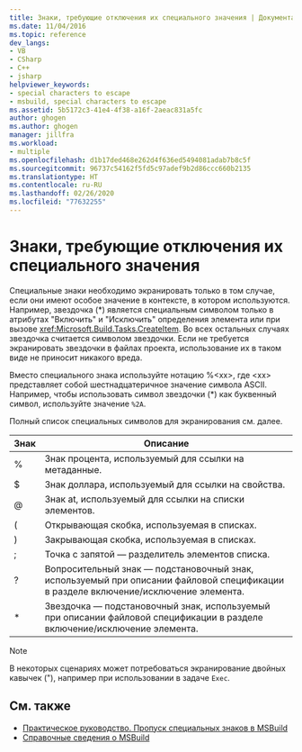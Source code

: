 ```yaml
---
title: Знаки, требующие отключения их специального значения | Документация Майкрософт
ms.date: 11/04/2016
ms.topic: reference
dev_langs:
- VB
- CSharp
- C++
- jsharp
helpviewer_keywords:
- special characters to escape
- msbuild, special characters to escape
ms.assetid: 5b5172c3-41e4-4f38-a16f-2aeac831a5fc
author: ghogen
ms.author: ghogen
manager: jillfra
ms.workload:
- multiple
ms.openlocfilehash: d1b17ded468e262d4f636ed5494081adab7b8c5f
ms.sourcegitcommit: 96737c54162f5fd5c97adef9b2d86ccc660b2135
ms.translationtype: HT
ms.contentlocale: ru-RU
ms.lasthandoff: 02/26/2020
ms.locfileid: "77632255"
---
```

# <a name="special-characters-to-escape"></a>Знаки, требующие отключения их специального значения

Специальные знаки необходимо экранировать только в том случае, если они имеют особое значение в контексте, в котором используются. Например, звездочка (*) является специальным символом только в атрибутах "Включить" и "Исключить" определения элемента или при вызове <xref:Microsoft.Build.Tasks.CreateItem>. Во всех остальных случаях звездочка считается символом звездочки. Если не требуется экранировать звездочки в файлах проекта, использование их в таком виде не приносит никакого вреда.

 Вместо специального знака используйте нотацию %\<xx>, где \<xx> представляет собой шестнадцатеричное значение символа ASCII. Например, чтобы использовать символ звездочки (*) как буквенный символ, используйте значение `%2A`.

 Полный список специальных символов для экранирования см. далее.

|Знак|Описание|
|---------------|-----------------|
|%|Знак процента, используемый для ссылки на метаданные.|
|$|Знак доллара, используемый для ссылки на свойства.|
|@|Знак at, используемый для ссылки на списки элементов.|
|(|Открывающая скобка, используемая в списках.|
|)|Закрывающая скобка, используемая в списках.|
|;|Точка с запятой — разделитель элементов списка.|
|?|Вопросительный знак — подстановочный знак, используемый при описании файловой спецификации в разделе включение/исключение элемента.|
|*|Звездочка — подстановочный знак, используемый при описании файловой спецификации в разделе включение/исключение элемента.|

> [!NOTE]
> В некоторых сценариях может потребоваться экранирование двойных кавычек ("), например при использовании в задаче `Exec`.

## <a name="see-also"></a>См. также

- [Практическое руководство. Пропуск специальных знаков в MSBuild](../msbuild/how-to-escape-special-characters-in-msbuild.md)
- [Справочные сведения о MSBuild](../msbuild/msbuild-reference.md)
